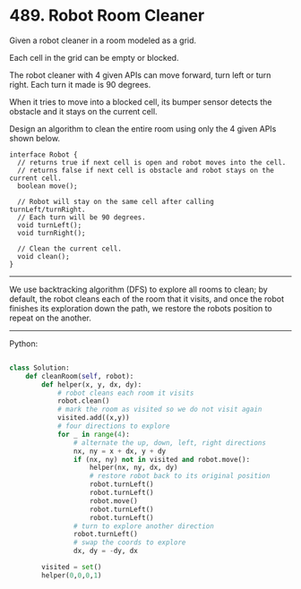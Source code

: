 # 489. Robot Room Cleaner

Given a robot cleaner in a room modeled as a grid.

Each cell in the grid can be empty or blocked.

The robot cleaner with 4 given APIs can move forward, turn left or turn right. Each turn it made is 90 degrees.

When it tries to move into a blocked cell, its bumper sensor detects the obstacle and it stays on the current cell.

Design an algorithm to clean the entire room using only the 4 given APIs shown below.

```
interface Robot {
  // returns true if next cell is open and robot moves into the cell.
  // returns false if next cell is obstacle and robot stays on the current cell.
  boolean move();

  // Robot will stay on the same cell after calling turnLeft/turnRight.
  // Each turn will be 90 degrees.
  void turnLeft();
  void turnRight();

  // Clean the current cell.
  void clean();
}
```

---

We use backtracking algorithm (DFS) to explore all rooms to clean; by default,
the robot cleans each of the room that it visits, and once the robot finishes
its exploration down the path, we restore the robots position to repeat on the
another.

---

Python:

```python

class Solution:
    def cleanRoom(self, robot):
        def helper(x, y, dx, dy):
            # robot cleans each room it visits
            robot.clean()
            # mark the room as visited so we do not visit again
            visited.add((x,y))
            # four directions to explore
            for _ in range(4):
                # alternate the up, down, left, right directions
                nx, ny = x + dx, y + dy
                if (nx, ny) not in visited and robot.move():
                    helper(nx, ny, dx, dy)
                    # restore robot back to its original position
                    robot.turnLeft()
                    robot.turnLeft()
                    robot.move()
                    robot.turnLeft()
                    robot.turnLeft()
                # turn to explore another direction
                robot.turnLeft()
                # swap the coords to explore
                dx, dy = -dy, dx

        visited = set()
        helper(0,0,0,1)
```
